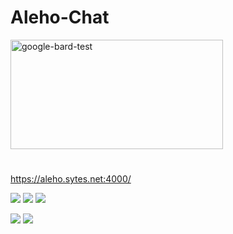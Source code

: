 # Aleho-Chat

<a href="https://aleho.sytes.net:4000/"><img src="https://www.webchat.com.es/img/logo.png" alt="google-bard-test"  width="340" height="175" /></a>

# 
https://aleho.sytes.net:4000/

![](https://img.shields.io/website?url=https%3A%2F%2Faleho.sytes.net%3A4000&style=plastic)
![](https://img.shields.io/github/package-json/v/AlehoDev/aleho-chat?style=plastic)
![](https://img.shields.io/github/issues/AlehoDev/aleho-chat?style=plastic)

![](https://img.shields.io/github/last-commit/AlehoDev/aleho-chat?style=plastic)
![](https://img.shields.io/github/commit-activity/y/AlehoDev/aleho-chat?style=plastic)
